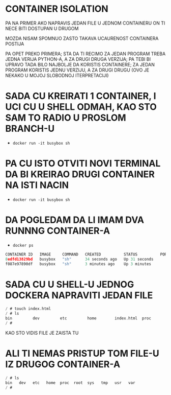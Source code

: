 # CONTAINER ISOLATION

PA NA PRIMER AKO NAPRAVIS JEDAN FILE U JEDNOM CONTAINERU ON TI NECE BITI DOSTUPAN U DRUGOM

MOZDA NISAM SPOMNUO ZASTO TAKAVA UCAURENOST CONTAINERA POSTIJA

PA OPET PREKO PRIMERA; STA DA TI RECIMO ZA JEDAN PROGRAM TREBA JEDNA VERIJA PYTHON-A, A ZA DRUGI DRUGA VERZIJA; PA TEBI BI UPRAVO TADA BILO NAJBOLJE DA KORISTIS CONTAINERE; ZA JEDAN PROGRAM KORISTIS JEDNU VERZIJU, A ZA DRUGI DRUGU (OVO JE NEKAKO U MOJOJ SLOBODNOJ ITERPRETACIJI)

# SADA CU KREIRATI 1 CONTAINER, I UCI CU U SHELL ODMAH, KAO STO SAM TO RADIO U PROSLOM BRANCH-U

- `docker run -it busybox sh`

# PA CU ISTO OTVITI NOVI TERMINAL DA BI KREIRAO DRUGI CONTAINER NA ISTI NACIN

- `docker run -it busybox sh`

# DA POGLEDAM DA LI IMAM DVA RUNNNG CONTAINER-A

- `docker ps`

```c
CONTAINER ID   IMAGE     COMMAND   CREATED          STATUS          PORTS     NAMES
8edfd13829bd   busybox   "sh"      34 seconds ago   Up 31 seconds             competent_sinoussi
f087e97890df   busybox   "sh"      3 minutes ago    Up 3 minutes              competent_ritchie
```
  
# SADA CU U SHELL-U JEDNOG DOCKERA NAPRAVITI JEDAN FILE

```c
/ # touch index.html
/ # ls
bin         dev         etc         home        index.html  proc        root        sys         tmp         usr         var
/ # 
```

KAO STO VIDIS FILE JE ZAISTA TU

# ALI TI NEMAS PRISTUP TOM FILE-U IZ DRUGOG CONTAINER-A

```c
/ # ls
bin   dev   etc   home  proc  root  sys   tmp   usr   var
/ # 
```